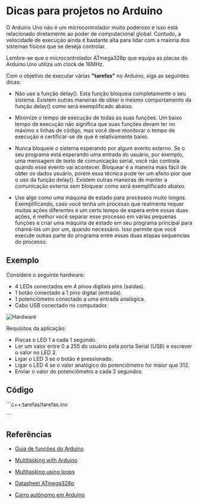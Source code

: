 # Dicas para projetos no Arduino

O Arduino Uno não é um microcontrolador muito poderoso e isso está relacionado diretamente ao poder de computacional global. Contudo, a velocidade de execução ainda é bastante alta para lidar com a maioria dos sistemas físicos que se deseja controlar.

Lembre-se que o microcontrolador ATmega328p que equipa as placas do Arduino Uno utiliza um clock de 16MHz.

Com o objetivo de executar várias __"tarefas"__ no Arduino, siga as seguintes dicas:

- Não use a função delay(). Esta função bloqueia completamente o seu sistema.  Existem outras maneiras de obter o mesmo comportamento da função delay() como será exemplificado abaixo.

- Minimize o tempo de execução de todas as suas funções. Um baixo tempo de execução não significa que suas funções devam ter no máximo x linhas de código, mas você deve monitorar o tempo de execução e certificar-se de que é relativamente baixo.

- Nunca bloqueie o sistema esperando por algum evento externo. Se o seu programa está esperando uma entrada do usuário, por exemplo, uma mensagem de texto de comunicação serial, você não controla quando esse evento vai acontecer. Bloquear é a maneira mais fácil de obter os dados usuário, porém essa técnica pode ter um efeito pior que o uso da função delay(). Existem outras maneiras de manter a comunicação externa sem bloquear como será exemplificado abaixo.

- Use algo como uma máquina de estado para processos muito longos. Exemplificando, caso você tenha um processo que realmente requer muitas ações diferentes e um certo tempo de espera entre essas duas ações, é melhor você separar esse processo em várias pequenas funções e criar uma máquina de estado em seu programa principal para chamá-los um por um, quando necessário. Isso permite que você execute outras parte do programa entre essas duas etapas sequencias do processo.


## Exemplo

Considere o seguinte hardware:

- 4 LEDs conectados em 4 pinos digitais pins (saídas).
- 1 botão conectado a 1 pino digital (entrada).
- 1 potenciômetro conectado a uma entrada anaĺógica.
- Cabo USB conectado no computador.

![Hardware](https://roboticsbackend.com/wp-content/uploads/2019/01/arduino_schematics_leds_button_potentiometer.jpg)


Requisitos da aplicação:

- Piscas o LED 1 a cada 1 segundo.
- Ler um valor entre 0 a 255 do usuário pela porta Serial (USB) e escrever o valor no LED 2.
- Ligar o LED 3 se o botão é pressionado.
- Ligar o LED 4 se o valor analógico do potenciômetro for maior que 312.
- Enviar o valor do potenciômetro a cada 2 segundos.  

## Código

\```c++:tarefas/tarefas.ino

\```

## Referências

- [Guia de funções do Arduino](https://www.arduino.cc/reference/pt/)

- [Multitasking with Arduino](https://roboticsbackend.com/how-to-do-multitasking-with-arduino/)

- [Multitasking using loops](https://www.codeproject.com/Articles/1271587/Arduino-Multitasking-Using-Loops)

- [Datasheet ATmega328p](https://ww1.microchip.com/downloads/en/DeviceDoc/Atmel-7810-Automotive-Microcontrollers-ATmega328P_Datasheet.pdf)

- [Carro autônomo em Arduino](https://github.com/xtarke/automated_buggy/tree/master/arduino)

